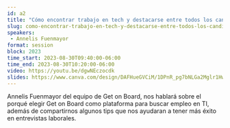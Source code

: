 ```yaml
---
id: a2
title: "Cómo encontrar trabajo en tech y destacarse entre todos los candidatos"
slug: como-encontrar-trabajo-en-tech-y-destacarse-entre-todos-los-candidatos
speakers:
 - Annelis Fuenmayor 
format: session
block: 2023
time_start: 2023-08-30T09:40:00-06:00
time_end: 2023-08-30T10:20:00-06:00
video: https://youtu.be/dgwNEczocdk
slides: https://www.canva.com/design/DAFHueGVCiM/1DPnR_pg7bNLGa2Mglr1Hw/view?utm_content=DAFHueGVCiM&utm_campaign=designshare&utm_medium=link&utm_source=publishsharelink
---
```


Annelis Fuenmayor del equipo de Get on Board, nos hablará sobre el porqué elegir Get on Board como plataforma para buscar empleo en TI, además de compartirnos algunos tips que nos ayudaran a tener más éxito en entrevistas laborales.